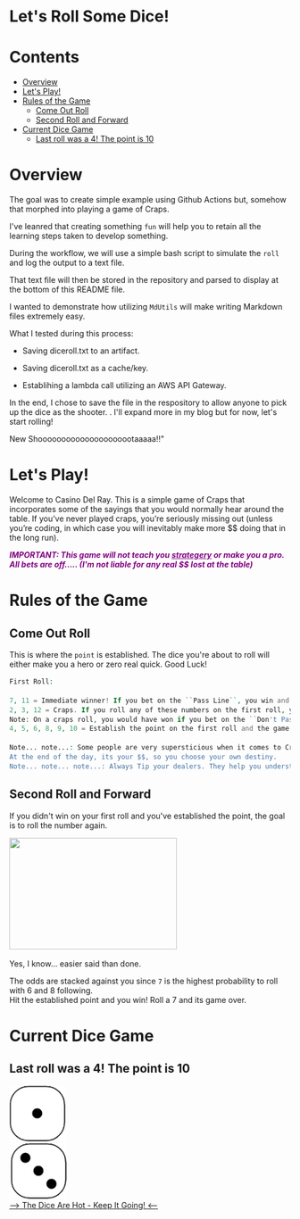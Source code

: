 
Let's Roll Some Dice!
=====================

Contents
========

* [Overview](#overview)
* [Let's Play!](#lets-play)
* [Rules of the Game](#rules-of-the-game)
	* [Come Out Roll](#come-out-roll)
	* [Second Roll and Forward](#second-roll-and-forward)
* [Current Dice Game](#current-dice-game)
	* [Last roll was a 4! The point is 10](#last-roll-was-a-4-the-point-is-10)

# Overview



The goal was to create simple example using Github Actions but, somehow that morphed into playing a game of Craps. 

I've leanred that creating something `fun` will help you to retain all the learning steps taken to develop something. 

During the workflow, we will use a simple bash script to simulate the `roll` and log the output to a text file.

That text file will then be stored in the repository and parsed to display at the bottom of this README file. 

I wanted to demonstrate how utilizing `MdUtils` will make writing Markdown files extremely easy. 


What I tested during this process: 

- Saving diceroll.txt to an artifact. 

- Saving diceroll.txt as a cache/key. 

- Establihing a lambda call utilizing an AWS API Gateway. 

In the end, I chose to save the file in the respository to allow anyone to pick up the dice as the shooter. 
.
I'll expand more in my blog but for now, let's start rolling! 

New Shooooooooooooooooooootaaaaa!!"

# Let's Play!


Welcome to Casino Del Ray. This is a simple game of Craps that incorporates some of the sayings that you would normally hear around the table. If you’ve never played craps, you’re seriously missing out (unless you’re coding, in which case you will inevitably make more $$ doing that in the long run).

***<font color="purple">**IMPORTANT:** This game will not teach you <ins>strategery</ins> or make you a pro. All bets are off..... (I'm not liable for any real $$ lost at the table)</font>***
# Rules of the Game

## Come Out Roll


This is where the `point` is established. The dice you're about to roll will either make you a hero or zero real quick. Good Luck!

```php
First Roll: 

7, 11 = Immediate winner! If you bet on the ``Pass Line``, you win and get to roll again!.
2, 3, 12 = Craps. If you roll any of these numbers on the first roll, you lose your $$. The funny thing is that you also get to roll again if you choose to do so. 
Note: On a craps roll, you would have won if you bet on the ``Don't Pass`` line, but that's risky. 
4, 5, 6, 8, 9, 10 = Establish the point on the first roll and the game continues. 

Note... note...: Some people are very supersticious when it comes to Craps so beware if you start to bet `against` the table, although I've seen some rollers do very well. 
At the end of the day, its your $$, so you choose your own destiny. 
Note... note... note...: Always Tip your dealers. They help you understand the game better and are extremely patient as you learn the game!
```
## Second Roll and Forward


If you didn't win on your first roll and you've established the point, the goal is to roll the number again. 


<p align="left">
    <img src="https://media.tenor.com/images/9081df2ca9610e3fdb4e0dfca1b27df1/tenor.gif" width="300" height="200"/>
</p>

Yes, I know... easier said than done.  


The odds are stacked against you since ``7`` is the highest probability to roll with 6 and 8 following.  
Hit the established point and you win! Roll a 7 and its game over.
# Current Dice Game

## Last roll was a 4! The point is 10
  
![Dice 1](./images/1.png)  
![Dice 2](./images/3.png)  
[--> The Dice Are Hot - Keep It Going! <-- ](https://github.com/raymiranda/actions-craps/issues/new?title=Roll%20Some%20Dice&body=https://api.github.com/repos/raymiranda/action-craps/issues?title=Let%27s%20Roll%20Some%20Dice&body=Add%20your%20own%20comments)